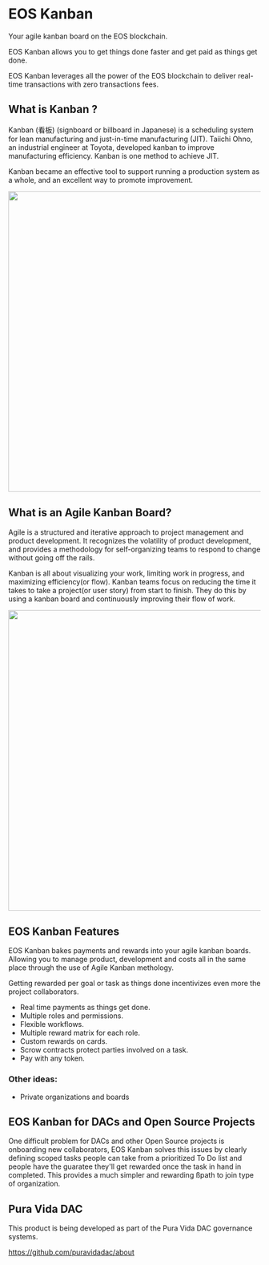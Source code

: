 # EOS Kanban

Your agile kanban board on the EOS blockchain. 

EOS Kanban allows you to get things done faster and get paid as things get done.

EOS Kanban leverages all the power of the EOS blockchain to deliver real-time transactions with zero transactions fees.

## What is Kanban ?

Kanban (看板) (signboard or billboard in Japanese) is a scheduling system for lean manufacturing and just-in-time manufacturing (JIT). Taiichi Ohno, an industrial engineer at Toyota, developed kanban to improve manufacturing efficiency. Kanban is one method to achieve JIT. 

Kanban became an effective tool to support running a production system as a whole, and an excellent way to promote improvement. 

<p align="center">
	<img src="https://www.agilesparks.com/wp-content/uploads/2018/05/limitingwip.jpg" width="600">
</p>

## What is an Agile Kanban Board?

Agile is a structured and iterative approach to project management and product development. It recognizes the volatility of product development, and provides a methodology for self-organizing teams to respond to change without going off the rails. 

Kanban is all about visualizing your work, limiting work in progress, and maximizing efficiency(or flow). Kanban teams focus on reducing the time it takes to take a project(or user story) from start to finish. They do this by using a kanban board and continuously improving their flow of work. 

<p align="center">
    <a href="https://www.youtube.com/watch?v=Oux-frfCLCo" target="_blank">
	<img src="https://user-images.githubusercontent.com/391270/63707562-74ab3800-c7ef-11e9-88c5-53ddc91bbd95.png" width="600">
    </a>
</p>

## EOS Kanban Features

EOS Kanban bakes payments and rewards into your agile kanban boards. Allowing you to manage product, development and costs all in the same place through the use of Agile Kanban methology. 

Getting rewarded per goal or task as things done incentivizes even more the project collaborators. 

- Real time payments as things get done.
- Multiple roles and permissions.
- Flexible workflows.
- Multiple reward matrix for each role.
- Custom rewards on cards.
- Scrow contracts protect parties involved on a task.
- Pay with any token.

### Other ideas:

- Private organizations and boards

## EOS Kanban for DACs and Open Source Projects

One difficult problem for DACs and other Open Source projects is onboarding new collaborators, EOS Kanban solves this issues by clearly defining scoped tasks people can take from a prioritized To Do list and people have the guaratee they'll get rewarded once the task in hand in completed. This provides a much simpler and rewarding ßpath to join type of organization. 

## Pura Vida DAC

This product is being developed as part of the Pura Vida DAC governance systems. 

https://github.com/puravidadac/about
